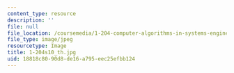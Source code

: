 ```yaml
---
content_type: resource
description: ''
file: null
file_location: /coursemedia/1-204-computer-algorithms-in-systems-engineering-spring-2010/18818c8090d8de16a795eec25efbb124_1-204s10_th.jpg
file_type: image/jpeg
resourcetype: Image
title: 1-204s10_th.jpg
uid: 18818c80-90d8-de16-a795-eec25efbb124
---
```

